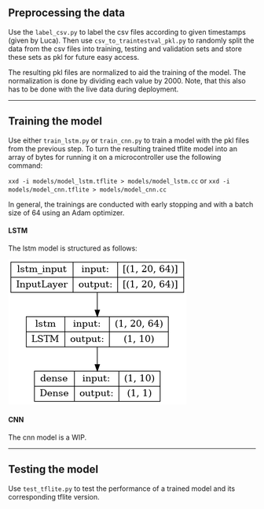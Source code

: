 ## Preprocessing the data
Use the `label_csv.py` to label the csv files according to given timestamps (given by Luca). Then use `csv_to_traintestval_pkl.py` to randomly split the data from the csv files into training, testing and validation sets and store these sets as pkl for future easy access.

The resulting pkl files are normalized to aid the training of the model. The normalization is done by dividing each value by 2000. Note, that this also has to be done with the live data during deployment.

---

## Training the model
Use either `train_lstm.py` or `train_cnn.py` to train a model with the pkl files from the previous step. To turn the resulting trained tflite model into an array of bytes for running it on a microcontroller use the following command:

`xxd -i models/model_lstm.tflite > models/model_lstm.cc` or `xxd -i models/model_cnn.tflite > models/model_cnn.cc`

In general, the trainings are conducted with early stopping and with a batch size of 64 using an Adam optimizer.

#### LSTM
The lstm model is structured as follows:

![lstm model](model_lstm.png)

#### CNN
The cnn model is a WIP.

---

## Testing the model
Use `test_tflite.py` to test the performance of a trained model and its corresponding tflite version.
